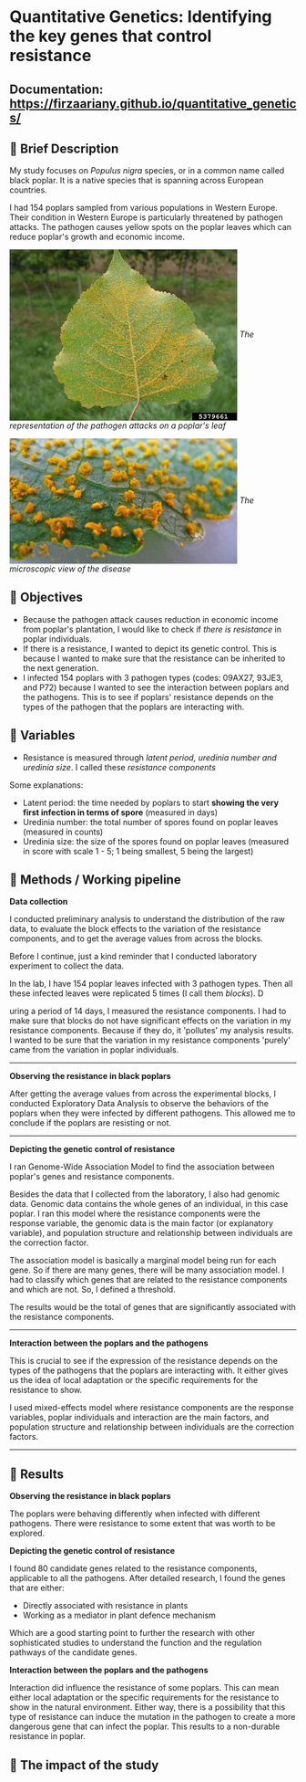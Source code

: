 # Quantitative Genetics: Identifying the key genes that control resistance

## Documentation: https://firzaariany.github.io/quantitative_genetics/

## 🧇 Brief Description

My study focuses on *Populus nigra* species, or in a common name called black poplar.
It is a native species that is spanning across European countries. 

I had 154 poplars sampled from various populations in Western Europe. Their condition in
Western Europe is particularly threatened by pathogen attacks. The pathogen causes yellow
spots on the poplar leaves which can reduce poplar's growth and economic income. 

<p>
  <img align="center" src="img/5379661.jpg" width="400" />
  <em>The representation of the pathogen attacks on a poplar's leaf</em>
</p>

<p>
  <img align="center" src="img/feuille-infectee-par-melampsora-larici-populina.jpg" width="400" />
  <em>The microscopic view of the disease</em>
</p>

## 🧇 Objectives

* Because the pathogen attack causes reduction in economic income from poplar's plantation, I would
like to check if *there is resistance* in poplar individuals.
* If there is a resistance, I wanted to depict its genetic control. This is because I wanted to make
sure that the resistance can be inherited to the next generation.
* I infected 154 poplars with 3 pathogen types (codes: 09AX27, 93JE3, and P72) because I wanted to
see the interaction between poplars and the pathogens. This is to see if poplars' resistance depends
on the types of the pathogen that the poplars are interacting with.

## 🧇 Variables

* Resistance is measured through *latent period, uredinia number and uredinia size*. I called these
*resistance components*

Some explanations:
* Latent period: the time needed by poplars to start **showing the very first infection in terms of spore**
(measured in days)
* Uredinia number: the total number of spores found on poplar leaves (measured in counts)
* Uredinia size: the size of the spores found on poplar leaves (measured in score with scale 1 - 5; 1 being
smallest, 5 being the largest)

## 🧇 Methods / Working pipeline

**Data collection**

I conducted preliminary analysis to understand the distribution of the raw data, to evaluate the block effects
to the variation of the resistance components, and to get the average values from across the blocks.

Before I continue, just a kind reminder that I conducted laboratory experiment to collect the data.

In the lab, I have 154 poplar leaves infected with 3 pathogen types. Then all these infected leaves were
replicated 5 times (I call them *blocks*). D

uring a period of 14 days, I measured the resistance components.
I had to make sure that blocks do not have significant effects on the variation in my resistance components.
Because if they do, it 'pollutes' my analysis results. I wanted to be sure that the variation in my resistance
components 'purely' came from the variation in poplar individuals. 

----

**Observing the resistance in black poplars**

After getting the average values from across the experimental blocks, I conducted Exploratory Data Analysis to
observe the behaviors of the poplars when they were infected by different pathogens. This allowed me to
conclude if the poplars are resisting or not.

----

**Depicting the genetic control of resistance** 

I ran Genome-Wide Association Model to find the association between poplar's genes and resistance components.

Besides the data that I collected from the laboratory, I also had genomic data. Genomic data contains the
whole genes of an individual, in this case poplar. I ran this model where the resistance components were 
the response variable, the genomic data is the main factor (or explanatory variable), and population structure
and relationship between individuals are the correction factor. 

The association model is basically a marginal model being run for each gene. So if there are many genes, there
will be many association model. I had to classify which genes that are related to the resistance components
and which are not. So, I defined a threshold.

The results would be the total of genes that are significantly associated with the resistance components.

----

**Interaction between the poplars and the pathogens**

This is crucial to see if the expression of the resistance depends on the types of the pathogens that the poplars
are interacting with. It either gives us the idea of local adaptation or the specific requirements for the
resistance to show. 

I used mixed-effects model where resistance components are the response variables, poplar individuals and 
interaction are the main factors, and population structure and relationship between individuals are the
correction factors. 

----

## 🧇 Results

**Observing the resistance in black poplars**

The poplars were behaving differently when infected with different pathogens.
There were resistance to some extent that was worth to be explored.

**Depicting the genetic control of resistance** 

I found 80 candidate genes related to the resistance components, applicable to all the pathogens.
After detailed research, I found the genes that are either:
* Directly associated with resistance in plants
* Working as a mediator in plant defence mechanism

Which are a good starting point to further the research with other sophisticated studies to understand the function
and the regulation pathways of the candidate genes.

**Interaction between the poplars and the pathogens**

Interaction did influence the resistance of some poplars. This can mean either local adaptation or the specific
requirements for the resistance to show in the natural environment. Either way, there is a possibility that this
type of resistance can induce the mutation in the pathogen to create a more dangerous gene that can infect the
poplar. This results to a non-durable resistance in poplar.


## 🧇 The impact of the study
